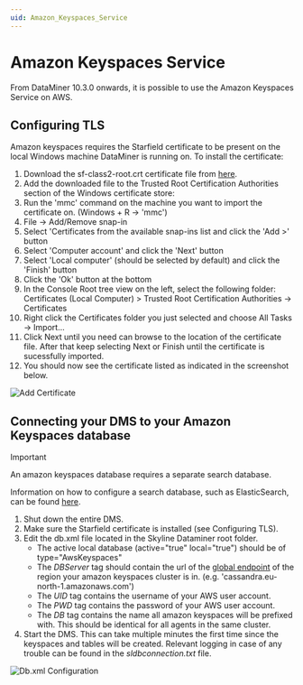 ```yaml
---
uid: Amazon_Keyspaces_Service
---
```


# Amazon Keyspaces Service

From DataMiner 10.3.0 onwards, it is possible to use the Amazon Keyspaces Service on AWS.

## Configuring TLS

Amazon keyspaces requires the Starfield certificate to be present on the local Windows machine DataMiner is running on.
To install the certificate:

1. Download the sf-class2-root.crt certificate file from [here](https://certs.secureserver.net/repository/sf-class2-root.crt).
1. Add the downloaded file to the Trusted Root Certification Authorities section of the Windows certificate store:
1. Run the 'mmc' command on the machine you want to import the certificate on. (Windows + R -> 'mmc')
1. File -> Add/Remove snap-in
1. Select 'Certificates from the available snap-ins list and click the 'Add >' button
1. Select 'Computer account' and click the 'Next' button
1. Select 'Local computer' (should be selected by default) and click the 'Finish' button
1. Click the 'Ok' button at the bottom
1. In the Console Root tree view on the left, select the following folder: Certificates (Local Computer) > Trusted Root Certification Authorities -> Certificates
1. Right click the Certificates folder you just selected and choose All Tasks -> Import...
1. Click Next until you need can browse to the location of the certificate file. After that keep selecting Next or Finish until the certificate is sucessfully imported.
1. You should now see the certificate listed as indicated in the screenshot below.
   
![Add Certificate](~/user-guide/images/aks_add_certificate.png)

## Connecting your DMS to your Amazon Keyspaces database

> [!IMPORTANT]
> An amazon keyspaces database requires a separate search database.
>
> Information on how to configure a search database, such as ElasticSearch, can be found [here](xref:Elasticsearch_database).

1. Shut down the entire DMS.
1. Make sure the Starfield certificate is installed (see Configuring TLS).
1. Edit the db.xml file located in the Skyline Dataminer root folder.
    - The active local database (active="true" local="true") should be of type="AwsKeyspaces"
    - The *DBServer* tag should contain the url of the [global endpoint](https://docs.aws.amazon.com/keyspaces/latest/devguide/programmatic.endpoints.html) of the region your amazon keyspaces cluster is in. (e.g. 'cassandra.eu-north-1.amazonaws.com')
    - The *UID* tag contains the username of your AWS user account.
    - The *PWD* tag contains the password of your AWS user account.
    - The *DB* tag contains the name all amazon keyspaces will be prefixed with. This should be identical for all agents in the same cluster.
1. Start the DMS. This can take multiple minutes the first time since the keyspaces and tables will be created. Relevant logging in case of any trouble can be found in the *sldbconnection.txt* file.

![Db.xml Configuration](~/user-guide/images/aks_db_xml.png)

